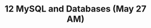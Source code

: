 ---
title: '12 MySQL and Databases (May 27 AM)'
description:
  "Intro. to the MySQL query language, relational databases and psql"
prev: /chapter11
next: /chapter13
type: chapter
id: 12
---